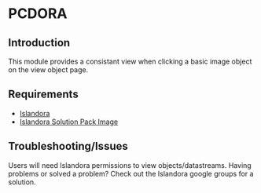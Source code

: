 # PCDORA

## Introduction

This module provides a consistant view when clicking a basic image object on the view object page.

## Requirements

* [Islandora](https://github.com/Islandora/islandora)
* [Islandora Solution Pack Image](https://github.com/Islandora/islandora_solution_pack_image)

## Troubleshooting/Issues

Users will need Islandora permissions to view objects/datastreams.
Having problems or solved a problem? Check out the Islandora google groups for a solution.


